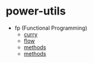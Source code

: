 # power-utils

- fp (Functional Programming)
  - [curry](./docs/fp/CURRY.md)
  - [flow](./docs/fp/FLOW.md)
  - [methods](./docs/fp/METHODS.md)
  - [methods](./docs/USE.md)
